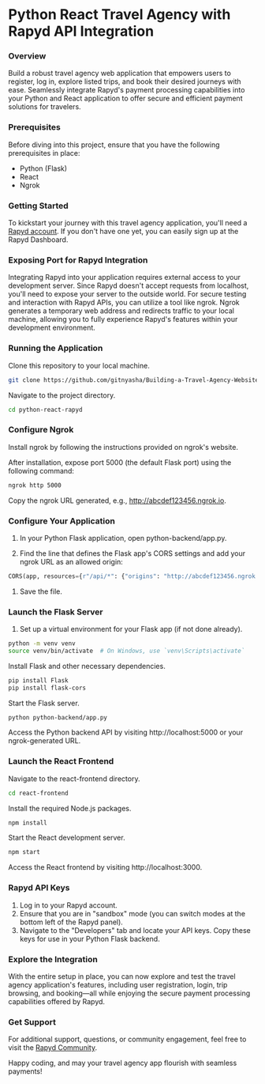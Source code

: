 # Python React Travel Agency with Rapyd API Integration

### Overview
Build a robust travel agency web application that empowers users to register, log in, explore listed trips, and book their desired journeys with ease. Seamlessly integrate Rapyd's payment processing capabilities into your Python and React application to offer secure and efficient payment solutions for travelers.

### Prerequisites
Before diving into this project, ensure that you have the following prerequisites in place:

- Python (Flask)
- React
- Ngrok
  
### Getting Started
To kickstart your journey with this travel agency application, you'll need a [Rapyd account](https://dashboard.rapyd.net/). If you don't have one yet, you can easily sign up at the Rapyd Dashboard.

### Exposing Port for Rapyd Integration
Integrating Rapyd into your application requires external access to your development server. Since Rapyd doesn't accept requests from localhost, you'll need to expose your server to the outside world. For secure testing and interaction with Rapyd APIs, you can utilize a tool like ngrok. Ngrok generates a temporary web address and redirects traffic to your local machine, allowing you to fully experience Rapyd's features within your development environment.

### Running the Application
Clone this repository to your local machine.

```bash
git clone https://github.com/gitnyasha/Building-a-Travel-Agency-Website-with-the-Rapyd-Payment-Gateway-Python-Flask-and-React.git
```

Navigate to the project directory.

```bash
cd python-react-rapyd
```

### Configure Ngrok
Install ngrok by following the instructions provided on ngrok's website.

After installation, expose port 5000 (the default Flask port) using the following command:

```bash
ngrok http 5000
```

Copy the ngrok URL generated, e.g., http://abcdef123456.ngrok.io.

### Configure Your Application

1. In your Python Flask application, open python-backend/app.py.

2. Find the line that defines the Flask app's CORS settings and add your ngrok URL as an allowed origin:

```python
CORS(app, resources={r"/api/*": {"origins": "http://abcdef123456.ngrok.io"}})
```
1. Save the file.
   
### Launch the Flask Server

1. Set up a virtual environment for your Flask app (if not done already).

```bash
python -m venv venv
source venv/bin/activate  # On Windows, use `venv\Scripts\activate`
```

Install Flask and other necessary dependencies.

```bash
pip install Flask
pip install flask-cors
```

Start the Flask server.

```bash
python python-backend/app.py
```

Access the Python backend API by visiting http://localhost:5000 or your ngrok-generated URL.

### Launch the React Frontend
Navigate to the react-frontend directory.

```bash
cd react-frontend
```

Install the required Node.js packages.

```bash
npm install
```

Start the React development server.

```bash
npm start
```

Access the React frontend by visiting http://localhost:3000.

### Rapyd API Keys

1. Log in to your Rapyd account.
2. Ensure that you are in "sandbox" mode (you can switch modes at the bottom left of the Rapyd panel).
3. Navigate to the "Developers" tab and locate your API keys. Copy these keys for use in your Python Flask backend.

### Explore the Integration

With the entire setup in place, you can now explore and test the travel agency application's features, including user registration, login, trip browsing, and booking—all while enjoying the secure payment processing capabilities offered by Rapyd.

### Get Support
For additional support, questions, or community engagement, feel free to visit the [Rapyd Community](https://community.rapyd.net/).

Happy coding, and may your travel agency app flourish with seamless payments!
